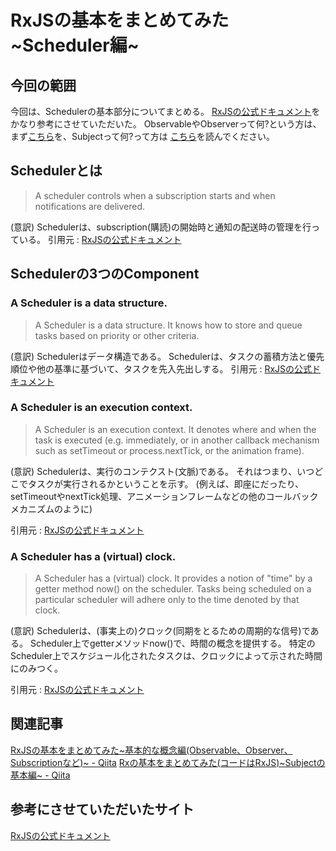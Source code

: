 # RxJSの基本をまとめてみた~Scheduler編~


## 今回の範囲
今回は、Schedulerの基本部分についてまとめる。
[RxJSの公式ドキュメント](http://reactivex.io/rxjs/manual/overview.html#scheduler)をかなり参考にさせていただいた。
ObservableやObserverって何?という方は、まず[こちら](https://qiita.com/Sekky0905/items/93bd4804a2003ed0aa8d)を、Subjectって何?って方は
[こちら](https://qiita.com/Sekky0905/items/a6534da15ce5f18e2c51)を読んでください。

## Schedulerとは
> A scheduler controls when a subscription starts and when notifications are delivered.

(意訳)
Schedulerは、subscription(購読)の開始時と通知の配送時の管理を行っている。
引用元 : [RxJSの公式ドキュメント](http://reactivex.io/rxjs/manual/overview.html#scheduler)

## Schedulerの3つのComponent

### A Scheduler is a data structure.
> A Scheduler is a data structure. It knows how to store and queue tasks based on priority or other criteria.

(意訳)
Schedulerはデータ構造である。
Schedulerは、タスクの蓄積方法と優先順位や他の基準に基づいて、タスクを先入先出しする。
引用元 : [RxJSの公式ドキュメント](http://reactivex.io/rxjs/manual/overview.html#scheduler)


### A Scheduler is an execution context.
> A Scheduler is an execution context. It denotes where and when the task is executed (e.g. immediately, or in another callback mechanism such as setTimeout or process.nextTick, or the animation frame).

(意訳)
Schedulerは、実行のコンテクスト(文脈)である。
それはつまり、いつどこでタスクが実行されるかということを示す。
(例えば、即座にだったり、setTimeoutやnextTick処理、アニメーションフレームなどの他のコールバックメカニズムのように)



引用元 : [RxJSの公式ドキュメント](http://reactivex.io/rxjs/manual/overview.html#scheduler)

### A Scheduler has a (virtual) clock.
> A Scheduler has a (virtual) clock. 
It provides a notion of "time" by a getter method now() on the scheduler. Tasks being scheduled on a particular scheduler will adhere only to the time denoted by that clock.

(意訳)
Schedulerは、(事実上の)クロック(同期をとるための周期的な信号)である。
Scheduler上でgetterメソッドnow()で、時間の概念を提供する。
特定のScheduler上でスケジュール化されたタスクは、クロックによって示された時間にのみつく。

引用元 : [RxJSの公式ドキュメント](http://reactivex.io/rxjs/manual/overview.html#scheduler)

## 関連記事
[RxJSの基本をまとめてみた~基本的な概念編(Observable、Observer、Subscriptionなど)~ - Qiita](https://qiita.com/Sekky0905/items/93bd4804a2003ed0aa8d)
[Rxの基本をまとめてみた(コードはRxJS)~Subjectの基本編~ - Qiita](https://qiita.com/Sekky0905/items/a6534da15ce5f18e2c51)

## 参考にさせていただいたサイト
[RxJSの公式ドキュメント](http://reactivex.io/rxjs/manual/overview.html#scheduler)
